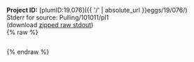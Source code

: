 **Project ID:** [plumID:19.076]({{ '/' | absolute_url }}eggs/19/076/)  
Stderr for source:  Pulling/101011/pl1   
(download [zipped raw stdout](pl1.plumed.stdout.txt.zip))  
{% raw %}
<pre>
</pre>
{% endraw %}
